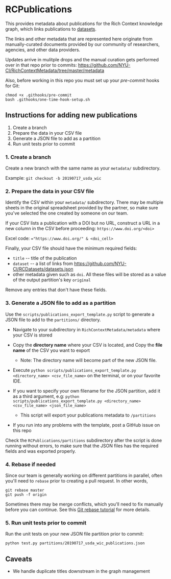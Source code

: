 # RCPublications

This provides metadata about publications for the Rich Context knowledge graph,
which links publications to [datasets](https://github.com/NYU-CI/RCDatasets).

The links and other metadata that are represented here originate from
manually-curated documents provided by our community of researchers,
agencies, and other data providers.

Updates arrive in mulitple drops and the manual curation gets
performed over in that repo prior to commits:
<https://github.com/NYU-CI/RichContextMetadata/tree/master/metadata>

Also, before working in this repo you must set up your *pre-commit*
hooks for Git:

```
chmod +x .githooks/pre-commit
bash .githooks/one-time-hook-setup.sh
```


## Instructions for adding new publications

  1. Create a branch
  2. Prepare the data in your CSV file
  3. Generate a JSON file to add as a partition
  4. Run unit tests prior to commit


### 1. Create a branch

Create a new branch with the same name as your `metadata/`
subdirectory.

Example:
`git checkout -b 20190717_usda_wic`


### 2. Prepare the data in your CSV file

Identify the CSV within your `metadata/` subdirectory. There may be
multiple sheets in the original spreadsheet provided by the partner,
so make sure you've selected the one created by someone on our team.

If your CSV lists a publication with a DOI but no URL, construct a URL
in a new column in the CSV before proceeding: `https://www.doi.org/<doi>`

Excel code: `="https://www.doi.org/" & <doi_cell>`


Finally, your CSV file should have the minimum required fields:

  * `title` -- title of the publication
  * `dataset` -- a list of links from <https://github.com/NYU-CI/RCDatasets/datasets.json>
  *  other metadata given such as `doi`. All these files will be stored as a value of the output partition's key `original`

Remove any entries that don't have these fields.


### 3. Generate a JSON file to add as a partition

Use the `scripts/publications_export_template.py` script to generate a
JSON file to add to the `partitions/` directory.

  * Navigate to your subdirectory in `RichContextMetadata/metadata` where your CSV is stored

  * Copy the **directory name** where your CSV is located, and Copy the **file name** of the CSV you want to export
    * Note: The directory name will become part of the new JSON file. 
    
  * Execute `python scripts/publications_export_template.py <directory_name> <csv_file_name>` on the terminal, or on your favorite IDE.
  * If you want to specify your own filename for the JSON partition, add it as a third argument, e.g:
  `python scripts/publications_export_template.py <directory_name> <csv_file_name> <json_file_name>`

    * This script will export your publications metadata to `/partitions`

  * If you run into any problems with the template, post a GitHub issue on this repo

Check the `RCPublications/partitions` subdirectory after the script is
done running without errors, to make sure that the JSON files has the
required fields and was exported properly.


### 4. Rebase if needed

Since our team is generally working on different partitions in parallel,
often you'll need to `rebase` prior to creating a pull request.
In other words,

```
git rebase master
git push -f origin
```

Sometimes there may be merge conflicts, which you'll need to fix
manually before you can continue.
See this 
[Git rebase tutorial](https://akrabat.com/the-beginners-guide-to-rebasing-your-pr/)
for more details.


### 5. Run unit tests prior to commit

Run the unit tests on your new JSON file partition prior to commit:
```
python test.py partitions/20190717_usda_wic_publications.json
```


## Caveats

  * We handle duplicate titles downstream in the graph management
